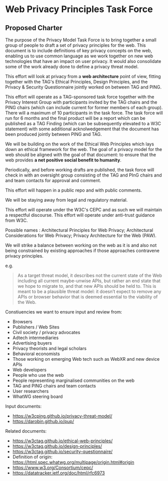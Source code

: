 # Web Privacy Principles Task Force

## Proposed Charter

The purpose of the Privacy Model Task Force is to bring together a small group of people to draft a set of privacy principles for the web.  This document is to include definitions of key privacy concepts on the web, enabling us to use common language as we work together on new web technologies that have an impact on user privacy.  It would also consolidate some of the work already done to define a privacy threat model. 

This effort will look at privacy from a **web architecture** point of view, fitting together with the TAG's Ethical Principles, Design Principles, and the Privacy & Security Questionnaire jointly worked on between TAG and PING.

This effort will operate as a TAG-sponsored task force together with the Privacy Interest Group with participants invited by the TAG chairs and the PING chairs (which can include current for former members of each group).  There will a maximum of 10 participants in the task force. The task force will run for 6 months and the final product will be a report which can be published as a TAG Finding (which can be subsequently elevated to a W3C statement) with some additional acknolwedgement that the document has been produced jointly between PING and TAG.

We will be building on the work of the Ethical Web Principles which lays down an ethical framework for the web.  The goal of a privacy model for the web should be aligned with the goal of that document: to ensure that the web provides **a net positive social benefit to humanity**.

Periodically, and before working drafts are published, the task force will check in with an oversight group consisting of the TAG and PInG chairs and and team contacts for approval and comment.

This effort will happen in a public repo and with public comments.

We will be staying away from legal and regulatory material. 

This effort will operate under the W3C's CEPC and as such we will maintain a respectful discourse. This effort will operate under anti-trust guidance from W3C.

Possible names : Architectural Principles for Web Privacy; Architectural Considerations for Web Privacy; Privacy Architecture for the Web (PAW).

We will strike a balance between working on the web as it is and also not being constrained by existing approaches if those approaches contravene privacy principles.   

e.g.
> As a target threat model, it describes not the current state of the Web including all current maybe-unwise APIs, but rather an end state that we hope to migrate to, and that new APIs should be held to. This is meant to be a plausible threat model: it doesn’t expect to remove any APIs or browser behavior that is deemed essential to the viability of the Web.

Constiuencies we want to ensure input and review from:

* Browsers
* Publishers / Web Sites
* Civil society / privacy advocates
* Adtech intermediaries
* Advertising buyers
* Privacy theorists and legal scholars
* Behavioral economists
* Those working on emerging Web tech such as WebXR and new device APIs
* Web developers
* People who use the web
* People representing marginalised communities on the web
* TAG and PING chairs and team contacts
* User researchers
* WhatWG steering board

Input documents:

* https://w3cping.github.io/privacy-threat-model/
* https://darobin.github.io/pup/

Related documents:

* https://w3ctag.github.io/ethical-web-principles/
* https://w3ctag.github.io/design-principles/
* https://w3ctag.github.io/security-questionnaire/
* Definition of origin: https://html.spec.whatwg.org/multipage/origin.html#origin
* https://www.w3.org/Consortium/cepc/
* https://datatracker.ietf.org/doc/html/rfc6973
